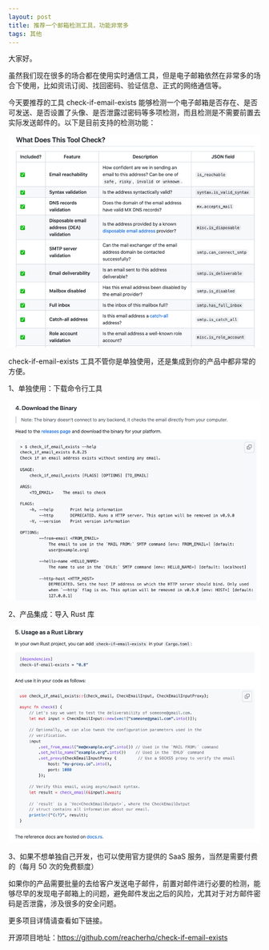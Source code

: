 ```yaml
---
layout: post
title: 推荐一个邮箱检测工具，功能非常多
tags: 其他
---
```


大家好。

虽然我们现在很多的场合都在使用实时通信工具，但是电子邮箱依然在非常多的场合下使用，比如资讯订阅、找回密码、验证信息、正式的网络通信等。

今天要推荐的工具 check-if-email-exists 能够检测一个电子邮箱是否存在、是否可发送、是否设置了头像、是否泄露过密码等多项检测，而且检测是不需要前置去实际发送邮件的。以下是目前支持的检测功能：

![image-20220123203137730](https://raw.githubusercontent.com/ZhuPeng/pic/master/images/compress_image-20220123203137730.png)

check-if-email-exists 工具不管你是单独使用，还是集成到你的产品中都非常的方便。

1、单独使用：下载命令行工具

![image-20220123203255688](https://raw.githubusercontent.com/ZhuPeng/pic/master/images/compress_image-20220123203255688.png)

2、产品集成：导入 Rust 库

![image-20220123203315149](https://raw.githubusercontent.com/ZhuPeng/pic/master/images/compress_image-20220123203315149.png)

3、如果不想单独自己开发，也可以使用官方提供的 SaaS 服务，当然是需要付费的（每月 50 次的免费额度）

如果你的产品需要批量的去给客户发送电子邮件，前置对邮件进行必要的检测，能够尽早的发现电子邮箱上的问题，避免邮件发出之后的风险，尤其对于对方邮件密码是否泄露，涉及很多的安全问题。

更多项目详情请查看如下链接。

开源项目地址：https://github.com/reacherhq/check-if-email-exists
